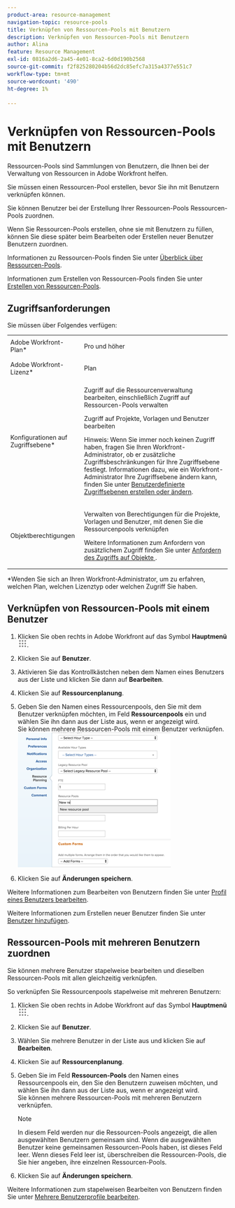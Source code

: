 ```yaml
---
product-area: resource-management
navigation-topic: resource-pools
title: Verknüpfen von Ressourcen-Pools mit Benutzern
description: Verknüpfen von Ressourcen-Pools mit Benutzern
author: Alina
feature: Resource Management
exl-id: 0816a2d6-2a45-4e01-8ca2-6d0d190b2568
source-git-commit: f2f825280204b56d2dc85efc7a315a4377e551c7
workflow-type: tm+mt
source-wordcount: '490'
ht-degree: 1%

---
```


# Verknüpfen von Ressourcen-Pools mit Benutzern

<!--
<p data-mc-conditions="QuicksilverOrClassic.Draft mode">(NOTE: The info about how to add resource pools to users, are duplicated from the articles listed in those sections (Creating Users, etc). I decided to keep the steps here because those articles are too long to rummage through for updating just this one field.)</p>
-->

Ressourcen-Pools sind Sammlungen von Benutzern, die Ihnen bei der Verwaltung von Ressourcen in Adobe Workfront helfen.

Sie müssen einen Ressourcen-Pool erstellen, bevor Sie ihn mit Benutzern verknüpfen können.

Sie können Benutzer bei der Erstellung Ihrer Ressourcen-Pools Ressourcen-Pools zuordnen.

Wenn Sie Ressourcen-Pools erstellen, ohne sie mit Benutzern zu füllen, können Sie diese später beim Bearbeiten oder Erstellen neuer Benutzer Benutzern zuordnen.

Informationen zu Ressourcen-Pools finden Sie unter [Überblick über Ressourcen-Pools](../../../resource-mgmt/resource-planning/resource-pools/work-with-resource-pools.md).

Informationen zum Erstellen von Ressourcen-Pools finden Sie unter [Erstellen von Ressourcen-Pools](../../../resource-mgmt/resource-planning/resource-pools/create-resource-pools.md).

## Zugriffsanforderungen

Sie müssen über Folgendes verfügen:

<table style="table-layout:auto"> 
 <col> 
 <col> 
 <tbody> 
  <tr> 
   <td role="rowheader">Adobe Workfront-Plan*</td> 
   <td> <p>Pro und höher</p> </td> 
  </tr> 
  <tr> 
   <td role="rowheader">Adobe Workfront-Lizenz*</td> 
   <td> <p>Plan </p> </td> 
  </tr> 
  <tr> 
   <td role="rowheader">Konfigurationen auf Zugriffsebene*</td> 
   <td> <p>Zugriff auf die Ressourcenverwaltung bearbeiten, einschließlich Zugriff auf Ressourcen-Pools verwalten</p> <p>Zugriff auf Projekte, Vorlagen und Benutzer bearbeiten</p> <p>Hinweis: Wenn Sie immer noch keinen Zugriff haben, fragen Sie Ihren Workfront-Administrator, ob er zusätzliche Zugriffsbeschränkungen für Ihre Zugriffsebene festlegt. Informationen dazu, wie ein Workfront-Administrator Ihre Zugriffsebene ändern kann, finden Sie unter <a href="../../../administration-and-setup/add-users/configure-and-grant-access/create-modify-access-levels.md" class="MCXref xref">Benutzerdefinierte Zugriffsebenen erstellen oder ändern</a>.</p> </td> 
  </tr> 
  <tr data-mc-conditions=""> 
   <td role="rowheader">Objektberechtigungen</td> 
   <td> <p>Verwalten von Berechtigungen für die Projekte, Vorlagen und Benutzer, mit denen Sie die Ressourcenpools verknüpfen</p> <p>Weitere Informationen zum Anfordern von zusätzlichem Zugriff finden Sie unter <a href="../../../workfront-basics/grant-and-request-access-to-objects/request-access.md" class="MCXref xref">Anfordern des Zugriffs auf Objekte </a>.</p> </td> 
  </tr> 
 </tbody> 
</table>

&#42;Wenden Sie sich an Ihren Workfront-Administrator, um zu erfahren, welchen Plan, welchen Lizenztyp oder welchen Zugriff Sie haben.

## Verknüpfen von Ressourcen-Pools mit einem Benutzer

1. Klicken Sie oben rechts in Adobe Workfront auf das Symbol **Hauptmenü** ![](assets/main-menu-icon.png).

1. Klicken Sie auf **Benutzer**.
1. Aktivieren Sie das Kontrollkästchen neben dem Namen eines Benutzers aus der Liste und klicken Sie dann auf **Bearbeiten**.
1. Klicken Sie auf **Ressourcenplanung**.
1. Geben Sie den Namen eines Ressourcenpools, den Sie mit dem Benutzer verknüpfen möchten, im Feld **Ressourcenpools** ein und wählen Sie ihn dann aus der Liste aus, wenn er angezeigt wird.\
   Sie können mehrere Ressourcen-Pools mit einem Benutzer verknüpfen.\
   ![add_resource_pool_to_user.png](assets/add-resource-pool-to-user-350x307.png)

1. Klicken Sie auf **Änderungen speichern**.

Weitere Informationen zum Bearbeiten von Benutzern finden Sie unter [Profil eines Benutzers bearbeiten](../../../administration-and-setup/add-users/create-and-manage-users/edit-a-users-profile.md).

Weitere Informationen zum Erstellen neuer Benutzer finden Sie unter [Benutzer hinzufügen](../../../administration-and-setup/add-users/create-and-manage-users/add-users.md).

## Ressourcen-Pools mit mehreren Benutzern zuordnen

Sie können mehrere Benutzer stapelweise bearbeiten und dieselben Ressourcen-Pools mit allen gleichzeitig verknüpfen.

So verknüpfen Sie Ressourcenpools stapelweise mit mehreren Benutzern:

1. Klicken Sie oben rechts in Adobe Workfront auf das Symbol **Hauptmenü** ![](assets/main-menu-icon.png).

1. Klicken Sie auf **Benutzer**.
1. Wählen Sie mehrere Benutzer in der Liste aus und klicken Sie auf **Bearbeiten**.
1. Klicken Sie auf **Ressourcenplanung**.
1. Geben Sie im Feld **Ressourcen-Pools** den Namen eines Ressourcenpools ein, den Sie den Benutzern zuweisen möchten, und wählen Sie ihn dann aus der Liste aus, wenn er angezeigt wird.\
   Sie können mehrere Ressourcen-Pools mit mehreren Benutzern verknüpfen.

   >[!NOTE]
   >
   >In diesem Feld werden nur die Ressourcen-Pools angezeigt, die allen ausgewählten Benutzern gemeinsam sind. Wenn die ausgewählten Benutzer keine gemeinsamen Ressourcen-Pools haben, ist dieses Feld leer. Wenn dieses Feld leer ist, überschreiben die Ressourcen-Pools, die Sie hier angeben, ihre einzelnen Ressourcen-Pools.

1. Klicken Sie auf **Änderungen speichern**.

Weitere Informationen zum stapelweisen Bearbeiten von Benutzern finden Sie unter [Mehrere Benutzerprofile bearbeiten](../../../administration-and-setup/add-users/create-and-manage-users/edit-user-profiles-in-bulk.md).
